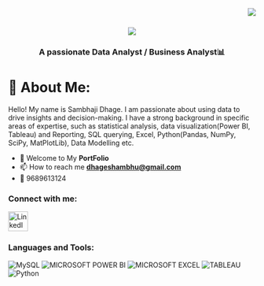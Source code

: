 <img align="right" src="https://visitor-badge.laobi.icu/badge?page_id=Sambhaji-Dhage.Sambhaji-Dhage" />


<h1 align="center">
    <img src="https://readme-typing-svg.herokuapp.com/?font=Righteous&size=35&center=true&vCenter=true&width=500&height=70&duration=4000&lines=Hi+There!+👋;+I'm+Sambhaji+Dhage!;" />
</h1>


<h3 align="center">A passionate Data Analyst / Business Analyst📊</h3>


# 💫 About Me:
Hello! My name is Sambhaji Dhage. I am passionate about using data to drive insights and decision-making. I have a strong background in specific areas of expertise, such as statistical analysis, data visualization(Power BI, Tableau) and Reporting, SQL querying, Excel, Python(Pandas, NumPy, SciPy, MatPlotLib), Data Modelling etc.


- 📄 Welcome to My **PortFolio**
- 📫 How to reach me **dhageshambhu@gmail.com**
- 📱 9689613124

<h3 align="left">Connect with me:</h3>
<p align="left">
<a href="https://linkedin.com/in/sambhaji-dhage">
  <img src="https://upload.wikimedia.org/wikipedia/commons/c/ca/LinkedIn_logo_initials.png" alt="LinkedIn" width="40" height="40">
</a>






<h3 align="left">Languages and Tools:</h3>

![MySQL](https://img.shields.io/badge/MySql-%2300f.svg?style=plastic&logo=mysql&logoColor=white) ![MICROSOFT POWER BI](https://img.shields.io/badge/Power_BI-f3f110?style=plastic&logo=POWERBI&logoColor=0c0c0c) ![MICROSOFT EXCEL](https://img.shields.io/badge/MS_Excel-5be830?style=plastic&logo=excelI&logoColor=0c0c0c) ![TABLEAU](https://img.shields.io/badge/TABLEAU-ffffff?style=plastic&logo=TABLEAUI&logoColor=0c0c0c) ![Python](https://img.shields.io/badge/python-3670A0?style=plastic&logo=python&logoColor=ffdd54)






<!---
Sambhaji-Dhage/Sambhaji-Dhage is a ✨ special ✨ repository because its `README.md` (this file) appears on your GitHub profile.
You can click the Preview link to take a look at your changes.
--->
